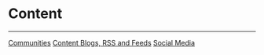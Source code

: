 # Content 
---
[Communities](Raindrop/Communities.md)
[Content Blogs, RSS and Feeds](Content%20Blogs,%20RSS%20and%20Feeds.md)
[Social Media](Raindrop/Social%20Media.md)